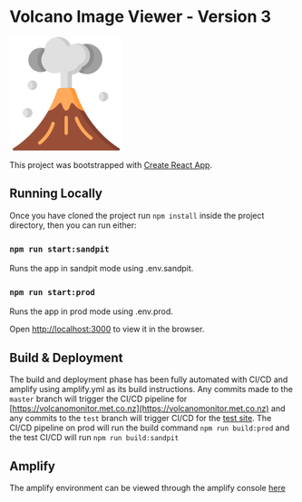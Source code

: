 # Volcano Image Viewer - Version 3
<img src="src/images/volcano.png" alt="logo" width="200"/>

This project was bootstrapped with [Create React App](https://github.com/facebook/create-react-app).

## Running Locally
Once you have cloned the project run `npm install` inside the project directory, then you can run either:

### `npm run start:sandpit`
Runs the app in sandpit mode using .env.sandpit.
### `npm run start:prod`

Runs the app in prod mode using .env.prod.

Open [http://localhost:3000](http://localhost:3000) to view it in the browser.

## Build & Deployment
The build and deployment phase has been fully automated with CI/CD and amplify using amplify.yml as its build instructions. Any commits made to the `master` branch will trigger the CI/CD pipeline for [https://volcanomonitor.met.co.nz](https://volcanomonitor.met.co.nz) and any commits to the `test` branch will trigger CI/CD for the [test site](https://test.dml3sq7y2v7ka.amplifyapp.com). The CI/CD pipeline on prod will run the build command `npm run build:prod` and the test CI/CD will run `npm run build:sandpit`

## Amplify
The amplify environment can be viewed through the amplify console [here](https://ap-southeast-2.console.aws.amazon.com/amplify/home?region=ap-southeast-2#/d3n00b2u57xs6u)
